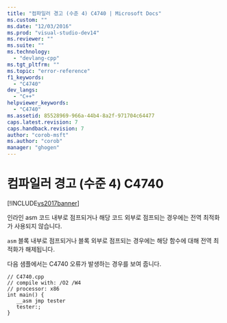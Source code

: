 ```yaml
---
title: "컴파일러 경고 (수준 4) C4740 | Microsoft Docs"
ms.custom: ""
ms.date: "12/03/2016"
ms.prod: "visual-studio-dev14"
ms.reviewer: ""
ms.suite: ""
ms.technology: 
  - "devlang-cpp"
ms.tgt_pltfrm: ""
ms.topic: "error-reference"
f1_keywords: 
  - "C4740"
dev_langs: 
  - "C++"
helpviewer_keywords: 
  - "C4740"
ms.assetid: 85528969-966a-44b4-8a2f-971704c64477
caps.latest.revision: 7
caps.handback.revision: 7
author: "corob-msft"
ms.author: "corob"
manager: "ghogen"
---
```

# 컴파일러 경고 (수준 4) C4740
[!INCLUDE[vs2017banner](../../assembler/inline/includes/vs2017banner.md)]

인라인 asm 코드 내부로 점프되거나 해당 코드 외부로 점프되는 경우에는 전역 최적화가 사용되지 않습니다.  
  
 `asm` 블록 내부로 점프되거나 블록 외부로 점프되는 경우에는 해당 함수에 대해 전역 최적화가 해제됩니다.  
  
 다음 샘플에서는 C4740 오류가 발생하는 경우를 보여 줍니다.  
  
```  
// C4740.cpp  
// compile with: /O2 /W4  
// processor: x86  
int main() {  
   __asm jmp tester  
   tester:;  
}  
```